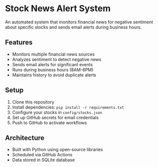# Stock News Alert System

An automated system that monitors financial news for negative sentiment about specific stocks and sends email alerts during business hours.

## Features
- Monitors multiple financial news sources
- Analyzes sentiment to detect negative news
- Sends email alerts for significant events
- Runs during business hours (8AM-6PM)
- Maintains history to avoid duplicate alerts

## Setup
1. Clone this repository
2. Install dependencies: `pip install -r requirements.txt`
3. Configure your stocks in `config/stocks.json`
4. Set up GitHub secrets for email credentials
5. Push to GitHub to activate workflows

## Architecture
- Built with Python using open-source libraries
- Scheduled via GitHub Actions
- Data stored in SQLite database